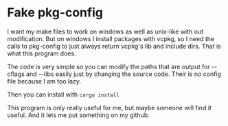 # Fake pkg-config

I want my make files to work on windows as well as unix-like with out modification.
But on windows I install packages with vcpkg, so I need the calls to pkg-config to just always return vcpkg's lib and include dirs.
That is what this program does.

The code is very simple so you can modify the paths that are output for --cflags and --libs easily just by changing the source code.
Their is no config file because I am too lazy.

Then you can install with ```cargo install```

This program is only really useful for me, but maybe someone will find it useful. And it lets me put something on my github.
